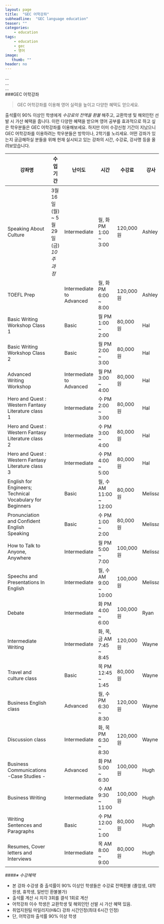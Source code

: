 ```yaml
---
layout: page
title:  "GEC 어학강좌"
subheadline:  "GEC language education"
teaser: ""
categories:
    - education
tags:
    - education
    - gec
    - 영어
image:
   thumb: ""
header: no
---
```


<div class="row">
   <div class="large-3 columns">...</div>
   <div class="large-6 columns">...</div>
   <div class="large-3 columns">...</div>
###GEC 어학강좌

> GEC 어학강좌를 이용해 영어 실력을 높이고 다양한 혜택도 얻으세요.

출석률이 90% 이상인 학생에게 *수강료의 전액을 환불* 해주고, 교환학생 및 해외인턴 선발 시 가산 혜택을 줍니다. 이런 다양한 혜택을 받으며 영어 공부를 효과적으로 하고 싶은 학우분들은 GEC 어학강좌를 이용해보세요. 하지만 이미 수강신청 기간이 지났으니 GEC 어학강좌를 이용하려는 학우분들은 방학이나, 2학기를 노리세요. 
어떤 강좌가 있는지 궁금해하실 분들을 위해 현재 실시되고 있는 강좌의 시간, 수강료, 강사명 등을 올려보았습니다.

강좌명 | 수업기간 | 난이도 | 시간 |   수강료   | 강사
-------|----------|--------|------|------------|------
Speaking About Culture | 3월 16일(월) ~ 5월 29일(금) *10주 과정* | Intermediate | 월, 화 PM 1:00 ~ 3:00 | 120,000원 | Ashley
TOEFL Prep | | Intermediate to Advanced | 월, 화 PM 6:00 ~ 8:00 | 120,000원 | Ashley
Basic Writing Workshop Class 1 | | Basic | 월 PM 1:00 ~ 2:00 | 80,000원 | Hal
Basic Writing Workshop Class 2 | | Basic | 월 PM 2:00 ~ 3:00 | 80,000원 | Hal
Advanced Writing Workshop | | Intermediate to Advanced | 월 PM 3:00 ~ 4:00 | 80,000원 | Hal
Hero and Quest : Western Fantasy Literature class 1 | | Intermediate | 수 PM 2:00 ~ 3:00 | 80,000원 | Hal
Hero and Quest : Western Fantasy Literature class 2 | | Intermediate | 수 PM 3:00 ~ 4:00 | 80,000원 | Hal
Hero and Quest : Western Fantasy Literature class 3 | | Intermediate | 수 PM 4:00 ~ 5:00 | 80,000원 | Hal
English for Engineers; Technical Vocabulary for Beginners | | Basic | 월, 수 AM 11:00 ~ 12:00 | 80,000원 | Melissa
Pronunciation and Confident English Speaking | | Basic | 수 PM 1:00 ~ 2:00 | 80,000원 | Melissa
How to Talk to Anyone, Anywhere | | Intermediate | 월 PM 5:00 ~ 7:00 | 100,000원 | Melissa
Speechs and Presentations In English | | Intermediate | 월, 수 AM 9:00 ~ 10:00 | 100,000원 | Melissa
Debate | | Intermediate | 화 PM 4:00 ~ 6:00 | 100,000원 | Ryan
Intermediate Writing | | Intermediate | 화, 목, 금 AM 7:45 ~ 8:45 | 120,000원 | Wayne
Travel and culture class | | Basic | 목 PM 12:45 ~ 1:45 | 80,000원 | Wayne
Business English class | | Advanced | 월, 수 PM 6:30 ~ 8:30 | 120,000원 | Wayne
Discussion class | | Intermediate | 화, 목 PM 6:30 ~ 8:30 | 120,000원 | Wayne
Business Communications -Case Studies - | | Advanced | 화 PM 5:00 ~ 6:30 | 100,000원 | Hugh
Business Writing | | Intermediate | 수 AM 9:30 ~ 11:00 | 100,000원 | Hugh
Writing Sentences and Paragraphs | | Basic | 수 PM 12:00 ~ 1:00 | 80,000원 | Hugh
Resumes, Cover letters and Interviews | | Intermediate | 목 AM 8:00 ~ 9:00 | 80,000원 | Hugh



####*※ 수강혜택*
- 본 강좌 수강생 중 출석률이 90% 이상인 학생들은 수강료 전액환불
  (졸업생, 대학원생, 휴학생, 일반인 환불불가)
- 출석률 계산 시 지각 3회를 결석 1회로 계산
- 어학강좌 이수 학생은 교환학생 및 해외인턴 선발 시 가산 혜택 있음.
- 취업지원팀 마일리지(H&C) 강좌 시간인정(최대 6시간 인정)
- 단, 어학강좌 출석률 90% 이상 학생
</div>
